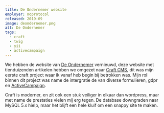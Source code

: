 ```yaml
---
title: De Ondernemer website
employer: noprotocol
released: 2019-09
image: deondernemer.png
alt: De Ondernemer
tags:
  - craft
  - twig
  - yii
  - activecampaign
---
```


We hebben de website van [De Ondernemer](https://www.deondernemer.nl/) vernieuwd, deze website met tienduizenden artikelen hebben we omgezet naar [Craft CMS](https://craftcms.com/), dit was mijn eerste craft project waar ik vanaf heb begin bij betrokken was. Mijn rol binnen dit project was name de intergratie de van diverse formulieren, gdpr en [ActiveCampaign](https://www.activecampaign.com).

Craft is moderner, en zit ook een stuk veiliger in elkaar dan wordpress, maar met name de prestaties vielen mij erg tegen. De database downgraden naar MySQL 5.x hielp, maar het blijft een hele kluif om een snappy site te maken.
